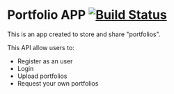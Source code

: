 # Portfolio APP [![Build Status](https://travis-ci.org/PedroOkawa/incredifolio-app.svg?branch=develop)](https://travis-ci.org/PedroOkawa/incredifolio-app)

This is an app created to store and share "portfolios".

This API allow users to:

* Register as an user
* Login
* Upload portfolios
* Request your own portfolios

